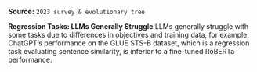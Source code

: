 **Source:** `2023 survey & evolutionary tree`

**Regression Tasks: LLMs Generally Struggle**
LLMs generally struggle with some tasks due to differences in objectives and training data, for example, ChatGPT’s performance on the GLUE STS-B dataset, which is a regression task evaluating sentence similarity, is inferior to a fine-tuned RoBERTa performance.
